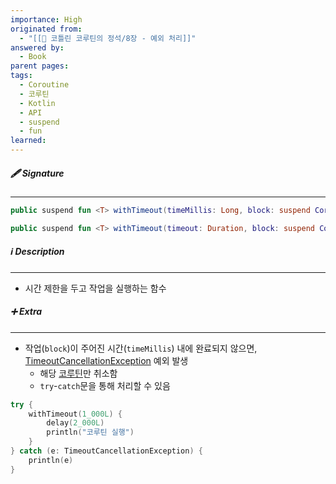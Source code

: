 ```yaml
---
importance: High
originated from:
  - "[[📘 코틀린 코루틴의 정석/8장 - 예외 처리]]"
answered by:
  - Book
parent pages: 
tags:
  - Coroutine
  - 코루틴
  - Kotlin
  - API
  - suspend
  - fun
learned:
---
```

##### 🖋️ Signature
---
```Kotlin
public suspend fun <T> withTimeout(timeMillis: Long, block: suspend CoroutineScope.() -> T): T
```

```Kotlin
public suspend fun <T> withTimeout(timeout: Duration, block: suspend CoroutineScope.() -> T): T
```

##### ℹ️ Description
---
- 시간 제한을 두고 작업을 실행하는 함수

##### ➕ Extra
---
- 작업(`block`)이 주어진 시간(`timeMillis`) 내에 완료되지 않으면, [TimeoutCancellationException](TimeoutCancellationException.md) 예외 발생
	- 해당 [코루틴](코루틴.md)만 취소함
	- `try`-`catch`문을 통해 처리할 수 있음
```Kotlin
try {
    withTimeout(1_000L) {
	    delay(2_000L)
	    println("코루틴 실행")
    }
} catch (e: TimeoutCancellationException) {
    println(e)
}
```
